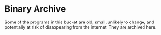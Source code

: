 # Binary Archive

Some of the programs in this bucket are old, small, unlikely to change, and potentially at risk of disappearing from the internet. They are archived here.
